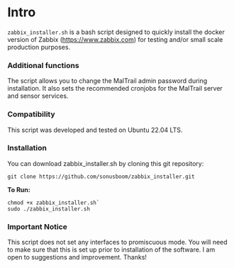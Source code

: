 # Intro
`zabbix_installer.sh` is a bash script designed to quickly install the docker version of Zabbix (https://www.zabbix.com) 
for testing and/or small scale production purposes.

### Additional functions
 
The script allows you to change the MalTrail admin password during installation. It also sets the recommended cronjobs for the MalTrail server and sensor services.

### Compatibility

This script was developed and tested on Ubuntu 22.04 LTS.

### Installation

You can download zabbix_installer.sh by cloning this git repository:
```
git clone https://github.com/sonusboom/zabbix_installer.git
```
    
**To Run:**
```
chmod +x zabbix_installer.sh`
sudo ./zabbix_installer.sh
```

### Important Notice
This script does not set any interfaces to promiscuous mode. You will need to make sure that this is set up prior to installation of the software. I am open to suggestions and improvement. Thanks!
